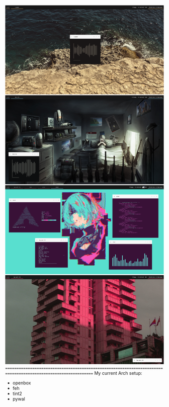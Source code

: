 #
![obscreen1](https://raw.githubusercontent.com/buyBread/dots/master/screenshots/2018-02-10-113931_1366x768_scrot.png)
![obscreen2](https://raw.githubusercontent.com/buyBread/dots/master/screenshots/2018-02-10-121304_1366x768_scrot.png)
![obscreen3](https://raw.githubusercontent.com/buyBread/dots/b5be4da00c7dc53d58290f4dde03eac410c82972/screenshots/2018-02-10-173433_1366x768_scrot.png)
![obscreen4](https://raw.githubusercontent.com/buyBread/dots/master/screenshots/2018-02-10-193443_1366x768_scrot.png)
`=============================================================================================================`
My current Arch setup:
 - openbox
 - feh
 - tint2
 - pywal
